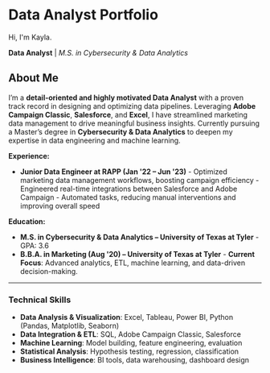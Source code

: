 # Data Analyst Portfolio

Hi, I'm Kayla.

**Data Analyst** | *M.S. in Cybersecurity & Data Analytics*

##  About Me
I’m a **detail-oriented and highly motivated Data Analyst** with a proven track record in designing and optimizing data pipelines. Leveraging **Adobe Campaign Classic**, **Salesforce**, and **Excel**, I have streamlined marketing data management to drive meaningful business insights. Currently pursuing a Master’s degree in **Cybersecurity & Data Analytics** to deepen my expertise in data engineering and machine learning.

**Experience:** 
- **Junior Data Engineer at RAPP (Jan '22 – Jun '23)** - Optimized marketing data management workflows, boosting campaign efficiency - Engineered real-time integrations between Salesforce and Adobe Campaign - Automated tasks, reducing manual interventions and improving overall speed

**Education:**
 - **M.S. in Cybersecurity & Data Analytics – University of Texas at Tyler**   - GPA: 3.6 
 - **B.B.A. in Marketing (Aug '20) – University of Texas at Tyler** - **Current Focus**: Advanced analytics, ETL, machine learning, and data-driven decision-making. 
---
### Technical Skills
 - **Data Analysis & Visualization**: Excel, Tableau, Power BI, Python (Pandas, Matplotlib, Seaborn)
 -   **Data Integration & ETL**: SQL, Adobe Campaign Classic, Salesforce   
 - **Machine Learning**: Model building, feature engineering, evaluation
 - **Statistical Analysis**: Hypothesis testing, regression, classification
 - **Business Intelligence**: BI tools, data warehousing, dashboard design


